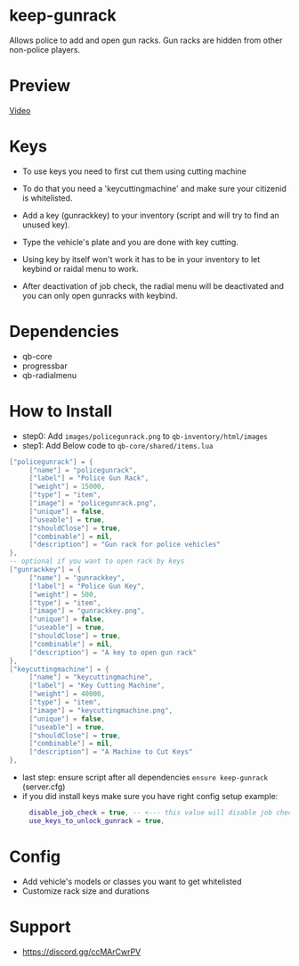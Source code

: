 # keep-gunrack

Allows police to add and open gun racks.
Gun racks are hidden from other non-police players.

# Preview

[Video](https://youtu.be/7xqfX3gC_po)

# Keys

- To use keys you need to first cut them using cutting machine
- To do that you need a 'keycuttingmachine' and make sure your citizenid is whitelisted.
- Add a key (gunrackkey) to your inventory (script and will try to find an unused key).
- Type the vehicle's plate and you are done with key cutting.

- Using key by itself won't work it has to be in your inventory to let keybind or raidal menu to work.
- After deactivation of job check, the radial menu will be deactivated and you can only open gunracks with keybind.

# Dependencies

- qb-core
- progressbar
- qb-radialmenu

# How to Install

- step0: Add `images/policegunrack.png` to `qb-inventory/html/images`
- step1: Add Below code to `qb-core/shared/items.lua`

```lua
["policegunrack"] = {
     ["name"] = "policegunrack",
     ["label"] = "Police Gun Rack",
     ["weight"] = 15000,
     ["type"] = "item",
     ["image"] = "policegunrack.png",
     ["unique"] = false,
     ["useable"] = true,
     ["shouldClose"] = true,
     ["combinable"] = nil,
     ["description"] = "Gun rack for police vehicles"
},
-- optional if you want to open rack by keys
["gunrackkey"] = {
     ["name"] = "gunrackkey",
     ["label"] = "Police Gun Key",
     ["weight"] = 500,
     ["type"] = "item",
     ["image"] = "gunrackkey.png",
     ["unique"] = false,
     ["useable"] = true,
     ["shouldClose"] = true,
     ["combinable"] = nil,
     ["description"] = "A key to open gun rack"
},
["keycuttingmachine"] = {
     ["name"] = "keycuttingmachine",
     ["label"] = "Key Cutting Machine",
     ["weight"] = 40000,
     ["type"] = "item",
     ["image"] = "keycuttingmachine.png",
     ["unique"] = false,
     ["useable"] = true,
     ["shouldClose"] = true,
     ["combinable"] = nil,
     ["description"] = "A Machine to Cut Keys"
},
```

- last step: ensure script after all dependencies `ensure keep-gunrack` (server.cfg)
- if you did install keys make sure you have right config setup example:

```lua
     disable_job_check = true, -- <--- this value will disable job check
     use_keys_to_unlock_gunrack = true,
```

# Config

- Add vehicle's models or classes you want to get whitelisted
- Customize rack size and durations

# Support

- https://discord.gg/ccMArCwrPV

